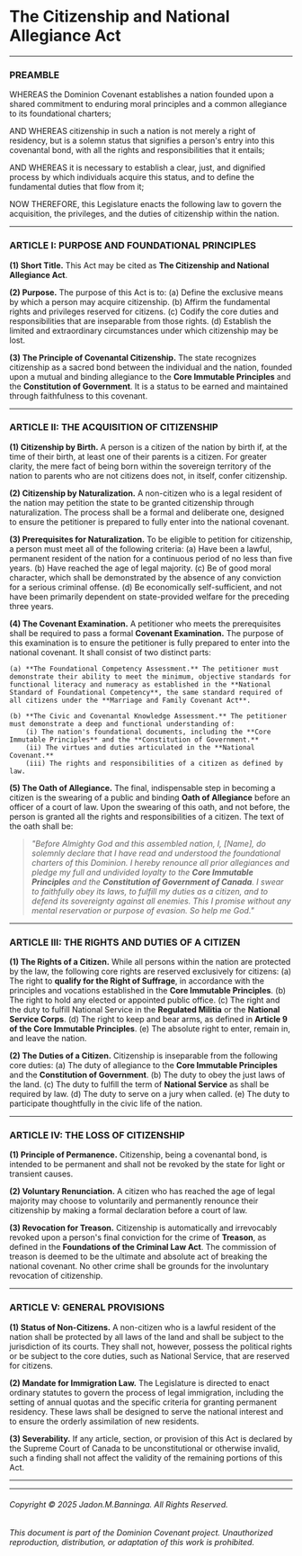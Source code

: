 # The Citizenship and National Allegiance Act

---

### PREAMBLE

WHEREAS the Dominion Covenant establishes a nation founded upon a shared commitment to enduring moral principles and a common allegiance to its foundational charters;

AND WHEREAS citizenship in such a nation is not merely a right of residency, but is a solemn status that signifies a person's entry into this covenantal bond, with all the rights and responsibilities that it entails;

AND WHEREAS it is necessary to establish a clear, just, and dignified process by which individuals acquire this status, and to define the fundamental duties that flow from it;

NOW THEREFORE, this Legislature enacts the following law to govern the acquisition, the privileges, and the duties of citizenship within the nation.

---

### ARTICLE I: PURPOSE AND FOUNDATIONAL PRINCIPLES

**(1) Short Title.** This Act may be cited as **The Citizenship and National Allegiance Act**.

**(2) Purpose.** The purpose of this Act is to:
    (a) Define the exclusive means by which a person may acquire citizenship.
    (b) Affirm the fundamental rights and privileges reserved for citizens.
    (c) Codify the core duties and responsibilities that are inseparable from those rights.
    (d) Establish the limited and extraordinary circumstances under which citizenship may be lost.

**(3) The Principle of Covenantal Citizenship.** The state recognizes citizenship as a sacred bond between the individual and the nation, founded upon a mutual and binding allegiance to the **Core Immutable Principles** and the **Constitution of Government**. It is a status to be earned and maintained through faithfulness to this covenant.

---

### ARTICLE II: THE ACQUISITION OF CITIZENSHIP

**(1) Citizenship by Birth.** A person is a citizen of the nation by birth if, at the time of their birth, at least one of their parents is a citizen. For greater clarity, the mere fact of being born within the sovereign territory of the nation to parents who are not citizens does not, in itself, confer citizenship.

**(2) Citizenship by Naturalization.** A non-citizen who is a legal resident of the nation may petition the state to be granted citizenship through naturalization. The process shall be a formal and deliberate one, designed to ensure the petitioner is prepared to fully enter into the national covenant.

**(3) Prerequisites for Naturalization.** To be eligible to petition for citizenship, a person must meet all of the following criteria:
    (a) Have been a lawful, permanent resident of the nation for a continuous period of no less than five years.
    (b) Have reached the age of legal majority.
    (c) Be of good moral character, which shall be demonstrated by the absence of any conviction for a serious criminal offense.
    (d) Be economically self-sufficient, and not have been primarily dependent on state-provided welfare for the preceding three years.

**(4) The Covenant Examination.** A petitioner who meets the prerequisites shall be required to pass a formal **Covenant Examination.** The purpose of this examination is to ensure the petitioner is fully prepared to enter into the national covenant. It shall consist of two distinct parts:

    (a) **The Foundational Competency Assessment.** The petitioner must demonstrate their ability to meet the minimum, objective standards for functional literacy and numeracy as established in the **National Standard of Foundational Competency**, the same standard required of all citizens under the **Marriage and Family Covenant Act**.

    (b) **The Civic and Covenantal Knowledge Assessment.** The petitioner must demonstrate a deep and functional understanding of:
        (i) The nation's foundational documents, including the **Core Immutable Principles** and the **Constitution of Government.**
        (ii) The virtues and duties articulated in the **National Covenant.**
        (iii) The rights and responsibilities of a citizen as defined by law.

**(5) The Oath of Allegiance.** The final, indispensable step in becoming a citizen is the swearing of a public and binding **Oath of Allegiance** before an officer of a court of law. Upon the swearing of this oath, and not before, the person is granted all the rights and responsibilities of a citizen. The text of the oath shall be:

> *"Before Almighty God and this assembled nation, I, [Name], do solemnly declare that I have read and understood the foundational charters of this Dominion. I hereby renounce all prior allegiances and pledge my full and undivided loyalty to the **Core Immutable Principles** and the **Constitution of Government of Canada**. I swear to faithfully obey its laws, to fulfill my duties as a citizen, and to defend its sovereignty against all enemies. This I promise without any mental reservation or purpose of evasion. So help me God."*

---

### ARTICLE III: THE RIGHTS AND DUTIES OF A CITIZEN

**(1) The Rights of a Citizen.** While all persons within the nation are protected by the law, the following core rights are reserved exclusively for citizens:
    (a) The right to **qualify for the Right of Suffrage**, in accordance with the principles and vocations established in the **Core Immutable Principles**.
    (b) The right to hold any elected or appointed public office.
    (c) The right and the duty to fulfill National Service in the **Regulated Militia** or the **National Service Corps**.
    (d) The right to keep and bear arms, as defined in **Article 9 of the Core Immutable Principles**.
    (e) The absolute right to enter, remain in, and leave the nation.

**(2) The Duties of a Citizen.** Citizenship is inseparable from the following core duties:
    (a) The duty of allegiance to the **Core Immutable Principles** and the **Constitution of Government**.
    (b) The duty to obey the just laws of the land.
    (c) The duty to fulfill the term of **National Service** as shall be required by law.
    (d) The duty to serve on a jury when called.
    (e) The duty to participate thoughtfully in the civic life of the nation.

---

### ARTICLE IV: THE LOSS OF CITIZENSHIP

**(1) Principle of Permanence.** Citizenship, being a covenantal bond, is intended to be permanent and shall not be revoked by the state for light or transient causes.

**(2) Voluntary Renunciation.** A citizen who has reached the age of legal majority may choose to voluntarily and permanently renounce their citizenship by making a formal declaration before a court of law.

**(3) Revocation for Treason.** Citizenship is automatically and irrevocably revoked upon a person's final conviction for the crime of **Treason**, as defined in the **Foundations of the Criminal Law Act**. The commission of treason is deemed to be the ultimate and absolute act of breaking the national covenant. No other crime shall be grounds for the involuntary revocation of citizenship.

---

### ARTICLE V: GENERAL PROVISIONS

**(1) Status of Non-Citizens.** A non-citizen who is a lawful resident of the nation shall be protected by all laws of the land and shall be subject to the jurisdiction of its courts. They shall not, however, possess the political rights or be subject to the core duties, such as National Service, that are reserved for citizens.

**(2) Mandate for Immigration Law.** The Legislature is directed to enact ordinary statutes to govern the process of legal immigration, including the setting of annual quotas and the specific criteria for granting permanent residency. These laws shall be designed to serve the national interest and to ensure the orderly assimilation of new residents.

**(3) Severability.** If any article, section, or provision of this Act is declared by the Supreme Court of Canada to be unconstitutional or otherwise invalid, such a finding shall not affect the validity of the remaining portions of this Act.

---
---
###### Copyright © 2025 Jadon.M.Banninga. All Rights Reserved.

###### This document is part of the Dominion Covenant project. Unauthorized reproduction, distribution, or adaptation of this work is prohibited.